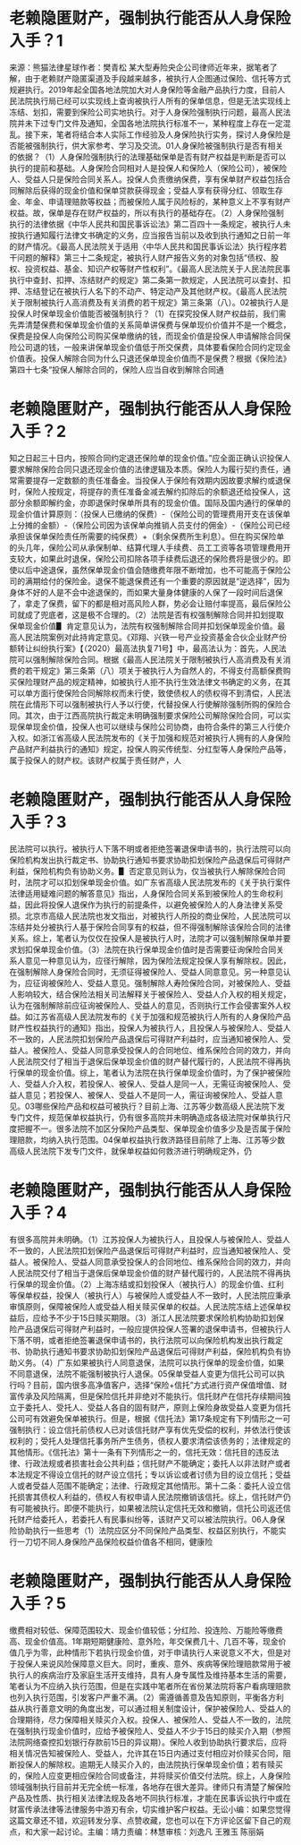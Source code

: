 # 老赖隐匿财产，强制执行能否从人身保险入手？1

来源：熊猫法律星球作者：樊青松 某大型寿险央企公司律师近年来，据笔者了解，由于老赖财产隐匿渠道及手段越来越多，被执行人企图通过保险、信托等方式规避执行。2019年起全国各地法院加大对人身保险等金融产品执行力度，目前人民法院执行局已经可以实现线上查询被执行人所有的保单信息，但是无法实现线上冻结、划扣，需要到保险公司实地执行。对于人身保险强制执行问题，最高人民法院并未下过专门文件及通知，全国各地法院执行标准不一，某种程度上存在一定混乱。接下来，笔者将结合本人实际工作经验及人身保险执行实务，探讨人身保险是否能被强制执行，供大家参考、学习及交流。01人身保险被强制执行是否有相关的依据？（1）人身保险强制执行的法理基础保单是否有财产权益是判断是否可以执行的提前和基础。人身保险合同相对人是投保人和保险人（保险公司），被保险人、受益人只是保险合同关系人。投保人负责缴纳保费，享有保单财产权益包括合同解除后获得的现金价值和保单贷款获得现金；受益人享有获得分红、领取生存金、年金、申请理赔款等权益；而被保险人属于风险标的，某种意义上不享有财产权益。故，保单是存在财产权益的，所以有执行的基础存在。（2）人身保险强制执行的法律依据《中华人民共和国民事诉讼法》第二百四十一条规定，被执行人未按执行通知履行法律文书确定的义务，应当报告当前以及收到执行通知之日前一年的财产情况。《最高人民法院关于适用〈中华人民共和国民事诉讼法〉执行程序若干问题的解释》第三十二条规定，被执行人财产报告义务的对象包括“债权、股权、投资权益、基金、知识产权等财产性权利”。《最高人民法院关于人民法院民事执行中查封、扣押、冻结财产的规定》第二条第一款规定，人民法院可以查封、扣押、冻结登记在被执行人名下的不动产、特定动产及其他财产权。《最高人民法院关于限制被执行人高消费及有关消费的若干规定》第三条第（八）。02被执行人是投保人时保单现金价值能否被强制执行？（1）在探究投保人财产权益前，我们需先弄清楚保费和保单现金价值的关系简单讲保费与保单现价价值并不是一个概念，保费是投保人向保险公司购买保单缴纳的钱，而现金价值是投保人申请解除合同保险公司退的钱，一般来讲保单现金价值低于所交保费，具体要看保险合同约定现金价值表。投保人解除合同为什么只退还保单现金价值而不是保费？根据《保险法》第四十七条“投保人解除合同的，保险人应当自收到解除合同通

# 老赖隐匿财产，强制执行能否从人身保险入手？2

知之日起三十日内，按照合同约定退还保险单的现金价值。”应全面正确认识投保人要求解除保险合同只退还现金价值的法律逻辑及本质。保险人为履行契约责任，通常需要提存一定数额的责任准备金。当投保人于保险有效期内因故要求解约或退保时，保险人按规定，将提存的责任准备金减去解约扣除后的余额退还给投保人，这部分余额即解约金，亦即退保时保单所具有的现金价值。国际及国内通行的保单的现金价值计算原则：（投保人已缴纳的保费）-（保险公司的管理费用开支在该保单上分摊的金额）-（保险公司因为该保单向推销人员支付的佣金）-（保险公司已经承担该保单保险责任所需要的纯保费）+（剩余保费所生利息）。但在购买保险单的头几年，保险公司从承保制单、结算代理人手续费、员工工资等各项管理费用开支较大，如果此时退保，保险公司扣除各项手续费后退还的保险费将是很少的。即使以后中途退保，虽然保单现金价值会随缴费年限不断增加，也不可能高于保险公司的满期给付的保险金。退保不能退保费还有一个重要的原因就是“逆选择”，因为身体不好的人是不会中途退保的，而如果大量身体健康的人保了一段时间后退保了，拿走了保费，留下的都是相对高风险人群，势必会让赔付率提高，最后保险公司就成了兜底者，这是极不合理的。（2）法院是否有权强制解除合同并扣划提取保单现金价值▋ 肯定意见认为，法院有权强制解除合同并扣划保单现金价值。最高人民法院案例对此持肯定意见。《邓翔、兴铁一号产业投资基金合伙企业财产份额转让纠纷执行案》【（2020）最高法执复71号】中，最高法认为：首先，人民法院可以强制解除保险合同。根据《最高人民法院关于限制被执行人高消费及有关消费的若干规定》第三条第（八）项关于被执行人为自然人的，不得支付高额保费购买保险理财产品的规定精神，如被执行人拒不执行生效法律文书确定的义务，在其可以单方面行使保险合同解除权而未行使，致使债权人的债权得不到清偿，人民法院在此情形下可以强制被执行人予以行使，代替投保人行使解除强制所购的保险合同。其次，由于江西高院执行裁定未明确强制要求保险公司解除保险合同，可以实现保单现金价值，投保人也可以继续与保险公司协商，由符合条件的第三人行使介入权。如浙江省高级人民法院发布的《关于加强和规范对被执行人拥有的人身保险产品财产利益执行的通知》规定，投保人购买传统型、分红型等人身保险产品等，属于投保人的财产权。该财产权属于责任财产，人

# 老赖隐匿财产，强制执行能否从人身保险入手？3

民法院可以执行。被执行人下落不明或者拒绝签署退保申请书的，执行法院可以向保险机构发出执行裁定书、协助执行通知书要求协助扣划保险产品退保后可得财产利益，保险机构负有协助义务。▋ 否定意见则认为，仅当被执行人解除保险合同时，法院才可以扣划保单现金价值。如广东省高级人民法院发布的《关于执行案件法律适用疑难问题的解答意见》指出，人身保险合同关系到被保险人的生命权利益，因此将投保人退保作为执行的前提条件，以避免被保险人的人身法律关系受损。北京市高级人民法院也发文指出，对被执行人所投的商业保险，人民法院可以冻结并处分被执行人基于保险合同享有的权益，但不得强制解除该保险合同的法律关系。综上，笔者认为仅仅在投保人是被执行人时，法院才可以强制解除保单并要求划扣保单现金价值。（3）法院在执行保单现金价值时是否需要征询保险合同关系人意见一种意见认为，应径行解除，因为保险法规定投保人享有解除权。因此，在强制解除人身保险合同时，无须征得被保险人、受益人同意意见。另一种意见认为，应征询被保险人、受益人意见。强制解除人寿险保险合同，对被保险人、受益人影响较大，结合保险法相关司法解释关于被保险人、受益人介入权的相关规定，认为在强制解除前应征询被保险人、受益人的意见，否则执行工作会侵害案外人权益。如江苏省高级人民法院发布的《关于加强和规范被执行人所有的人身保险产品财产性权益执行的通知》指出，投保人为被执行人，且投保人与被保险人、受益人不一致的，人民法院扣划保险产品退保后可得财产利益时，应当通知被保险人、受益人。被保险人、受益人同意承受投保人的合同地位、维系保险合同的效力，并向人民法院交付了相当于退保后保单现金价值的财产替代履行的，人民法院不得再执行保单的现金价值。综上，笔者认为法院在执行保单现金价值时，为了保护被保险人、受益人介入权，若投保人、被保人、受益人是同一人，无需征询被保险人、受益人意见；若投保人、被保人、受益人不是同一人，需征询被保险人、受益人意见。03哪些保险产品和权益可被执行？目前上海、江苏等少数高级人民法院下发专门文件，规范保单权益执行，仍有很多高院并未明确造成各级法院对保单执行尺度把握不一。很多法院不加区分保险产品类型、保单现金价值多少及是否属于保险理赔款，均纳入执行范围。04保单权益执行救济路径目前除了上海、江苏等少数高级人民法院下发专门文件，就保单权益如何救济进行明确规定外，仍

# 老赖隐匿财产，强制执行能否从人身保险入手？4

有很多高院并未明确。（1）江苏投保人为被执行人，且投保人与被保险人、受益人不一致的，人民法院扣划保险产品退保后可得财产利益时，应当通知被保险人、受益人。被保险人、受益人同意承受投保人的合同地位、维系保险合同的效力，并向人民法院交付了相当于退保后保单现金价值的财产替代履行的，人民法院不得再执行保单的现金价值。（2）上海冻结或扣划投保人（被执行人）的现金价值、红利等保单权益，投保人（被执行人）与被保险人或受益人不一致时，人民法院应秉承审慎原则，保障被保险人或受益人相关赎买保单的权益。人民法院冻结上述保单权益后，应给予不少于15日赎买期限。（3）浙江人民法院要求保险机构协助扣划保险产品退保后可得财产利益时，一般应提供投保人签署的退保申请书，但被执行人下落不明，或者拒绝签署退保申请书的，执行法院可以向保险机构发出执行裁定书、协助执行通知书要求协助扣划保险产品退保后可得财产利益，保险机构负有协助义务。（4）广东如果被执行人同意退保，法院可以执行保单的现金价值，如果不同意退保，法院不能强制被执行人退保。05保单受益人变更为信托公司可以执行吗？目前，国内很多高净值客户，选择“保险+信托”方式进行资产保值增值、财富传承及风险隔离，但是保险信托并非绝对不能执行。信托财产在信托存续期间独立于委托人、受托人、受益人各自的固有财产，原则上保险身故受益人变更为信托公司可有效避免保单被执行。但是，根据《信托法》第17条规定有下列情形之一可强制执行：设立信托前债权人已对该信托财产享有优先受偿的权利，并依法行使该权利的；受托人处理信托事务所产生债务，债权人要求清偿该债务的；法律规定的其他情形。《信托法》第十一条有下列情形之一的，信托无效：信托目的违反法律、行政法规或者损害社会公共利益；信托财产不能确定；委托人以非法财产或者本法规定不得设立信托的财产设立信托；专以诉讼或者讨债为目的设立信托；受益人或者受益人范围不能确定；法律、行政规定其他情形。第十二条：委托人设立信托损害其债权人利益的，债权人有权申请人民法院撤销该信托。综上，信托财产仍有可能被执行。即便不能执行，如果被法院认定信托无效和撤销，信托公司返还信托财产给委托人，若委托人有民事纠纷等，该财产又可以被法院执行。06人身保险协助执行一些思考（1）法院应区分不同保险产品类型、权益区别执行，不能实行一刀切不同人身保险产品保险权益价值各不相同，健康险

# 老赖隐匿财产，强制执行能否从人身保险入手？5

缴费相对较低、保障范围较大、现金价值较低；分红险、投连险、万能险等缴费高、现金价值高。1年期短期健康险、意外险，年交保费几十、几百不等，现金价值几乎为零，此种情形下若执行现金价值，对于申请执行人来说意义不大，但是对于投保人来说风险保障意义巨大。同时，重疾、意外、疾病等保险理赔款常用于被执行人的疾病治疗及家庭生活开支维持，具有人身专属性及维持基本生活的需要，笔者认为不应纳入执行范围，但是在实践中笔者所在省份某法院将客户看病理赔款也列入执行范围，引发客户严重不满。（2）需遵循善意及告知原则，平衡各方利益从执行善意文明的角度出发，可以通过相关制度设计，保护被保险人、受益人的合理期待，尽力保障相关赎买介入权。投保人、被保险人、受益人不一致的，法院在强制执行现金价值时，应给予被保险人、受益人不少于15日的赎买介入期（参照法院网络查控扣划银行存款前15日的异议期）。保险人收到协助执行要求后，应将相关情况告知被保险人、受益人，允许其在15日内通过支付相应对价赎买合同，阻断投保人的解除权。逾期无人赎买介入的，由法院执行保单现金价值；若有赎买的，保险人应变更相应保险合同或备注，并将赎买价值交付法院。综上，人身保险领域强制执行目前并无完全统一标准，各地存在很大差异。律师只有清楚了解保险产品及性质、执行相关法律法规及各地不同执行标准，才能在民事诉讼执行中或在财富传承法律等法律服务中游刃有余，切实维护客户权益。无讼小编：如果您觉得这篇文章还不错，欢迎转发分享、点赞收藏，您也可以在下方评论区留下自己的观点，和大家一起讨论。主编：靖力责编：林慧审核：刘逸凡 王雅玉 陈丽娟


